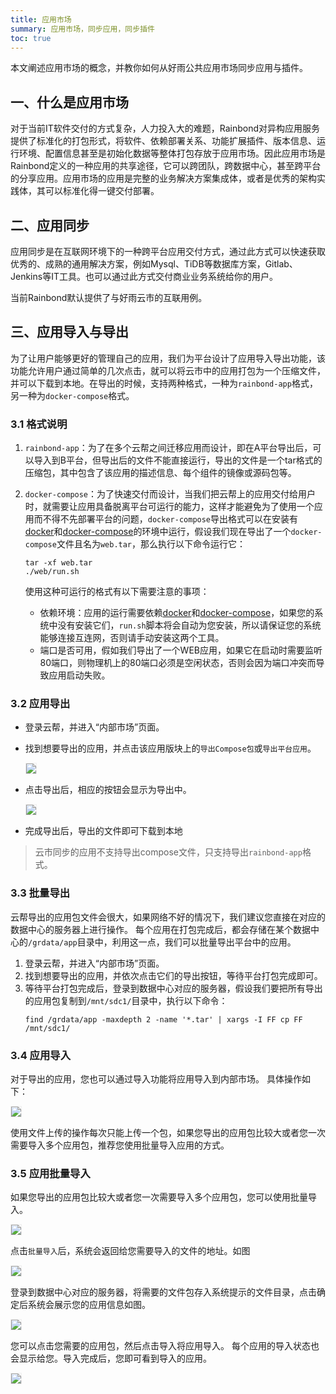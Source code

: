 ```yaml
---
title: 应用市场
summary: 应用市场，同步应用，同步插件
toc: true
---
```


本文阐述应用市场的概念，并教你如何从好雨公共应用市场同步应用与插件。

## 一、什么是应用市场

对于当前IT软件交付的方式复杂，人力投入大的难题，Rainbond对异构应用服务提供了标准化的打包形式，将软件、依赖部署关系、功能扩展插件、版本信息、运行环境、配置信息甚至是初始化数据等整体打包存放于应用市场。因此应用市场是Rainbond定义的一种应用的共享途径，它可以跨团队，跨数据中心，甚至跨平台的分享应用。应用市场的应用是完整的业务解决方案集成体，或者是优秀的架构实践体，其可以标准化得一键交付部署。

## 二、应用同步

应用同步是在互联网环境下的一种跨平台应用交付方式，通过此方式可以快速获取优秀的、成熟的通用解决方案，例如Mysql、TiDB等数据库方案，Gitlab、Jenkins等IT工具。也可以通过此方式交付商业业务系统给你的用户。

当前Rainbond默认提供了与好雨云市的互联用例。

## 三、应用导入与导出

为了让用户能够更好的管理自己的应用，我们为平台设计了应用导入导出功能，该功能允许用户通过简单的几次点击，就可以将云市中的应用打包为一个压缩文件，并可以下载到本地。在导出的时候，支持两种格式，一种为`rainbond-app`格式，另一种为`docker-compose`格式。

### 3.1 格式说明
1. `rainbond-app`：为了在多个云帮之间迁移应用而设计，即在A平台导出后，可以导入到B平台，但导出后的文件不能直接运行，导出的文件是一个tar格式的压缩包，其中包含了该应用的描述信息、每个组件的镜像或源码包等。

2. `docker-compose`：为了快速交付而设计，当我们把云帮上的应用交付给用户时，就需要让应用具备脱离平台可运行的能力，这样才能避免为了使用一个应用而不得不先部署平台的问题，`docker-compose`导出格式可以在安装有[docker](https://www.docker.com/)和[docker-compose](https://docs.docker.com/compose/)的环境中运行，假设我们现在导出了一个`docker-compose`文件且名为`web.tar`，那么执行以下命令运行它：
    ```
    tar -xf web.tar
    ./web/run.sh
    ```
      使用这种可运行的格式有以下需要注意的事项：
   * 依赖环境：应用的运行需要依赖[docker](https://www.docker.com/)和[docker-compose](https://docs.docker.com/compose/)，如果您的系统中没有安装它们，`run.sh`脚本将会自动为您安装，所以请保证您的系统能够连接互连网，否则请手动安装这两个工具。
   * 端口是否可用，假如我们导出了一个WEB应用，如果它在启动时需要监听80端口，则物理机上的80端口必须是空闲状态，否则会因为端口冲突而导致应用启动失败。

### 3.2 应用导出
* 登录云帮，并进入“内部市场”页面。
* 找到想要导出的应用，并点击该应用版块上的`导出Compose包`或`导出平台应用`。

  
    <img src="https://static.goodrain.com/images/docs/3.6/advanced-operation/app_export.png" style="border:1px solid #eee;max-width:100%" />

* 点击导出后，相应的按钮会显示为导出中。

    <img src="https://static.goodrain.com/images/docs/3.6/advanced-operation/app_exporting.png" style="border:1px solid #eee;max-width:100%" />

* 完成导出后，导出的文件即可下载到本地


> 云市同步的应用不支持导出compose文件，只支持导出`rainbond-app`格式。






### 3.3 批量导出
云帮导出的应用包文件会很大，如果网络不好的情况下，我们建议您直接在对应的数据中心的服务器上进行操作。
每个应用在打包完成后，都会存储在某个数据中心的`/grdata/app`目录中，利用这一点，我们可以批量导出平台中的应用。

1. 登录云帮，并进入“内部市场”页面。
2. 找到想要导出的应用，并依次点击它们的导出按钮，等待平台打包完成即可。
3. 等待平台打包完成后，登录到数据中心对应的服务器，假设我们要把所有导出的应用包复制到`/mnt/sdc1/`目录中，执行以下命令：
    ```
    find /grdata/app -maxdepth 2 -name '*.tar' | xargs -I FF cp FF /mnt/sdc1/
    ```

### 3.4 应用导入

对于导出的应用，您也可以通过导入功能将应用导入到内部市场。
具体操作如下：

<img src="https://static.goodrain.com/images/docs/3.6/advanced-operation/import.gif" style="border:1px solid #eee;max-width:100%" />

使用文件上传的操作每次只能上传一个包，如果您导出的应用包比较大或者您一次需要导入多个应用包，推荐您使用批量导入应用的方式。


### 3.5 应用批量导入

如果您导出的应用包比较大或者您一次需要导入多个应用包，您可以使用批量导入。

<img src="https://static.goodrain.com/images/docs/3.6/advanced-operation/batch-import.png" style="border:1px solid #eee;max-width:100%" />

点击`批量导入`后，系统会返回给您需要导入的文件的地址。如图

<img src="https://static.goodrain.com/images/docs/3.6/advanced-operation/import-dir.png" style="border:1px solid #eee;max-width:100%" />


登录到数据中心对应的服务器，将需要的文件包存入系统提示的文件目录，点击确定后系统会展示您的应用信息如图。

<img src="https://static.goodrain.com/images/docs/3.6/advanced-operation/import-selected.png" style="border:1px solid #eee;max-width:100%" />

您可以点击您需要的应用包，然后点击导入将应用导入。
每个应用的导入状态也会显示给您。导入完成后，您即可看到导入的应用。

<img src="http://static.goodrain.com/images/docs/3.6/advanced-operation/batch-import-status.png" style="border:1px solid #eee;max-width:100%" />